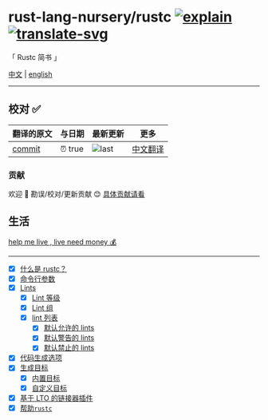 # rust-lang-nursery/rustc [![explain]][source] [![translate-svg]][translate-list]

<!-- [![size-img]][size] -->

[explain]: http://llever.com/explain.svg
[source]: https://github.com/chinanf-boy/Source-Explain
[translate-svg]: http://llever.com/translate.svg
[translate-list]: https://github.com/chinanf-boy/chinese-translate-list
[size-img]: https://packagephobia.now.sh/badge?p=Name
[size]: https://packagephobia.now.sh/result?p=Name

「 Rustc 简书 」

[中文](./readme.md) | [english](https://github.com/rust-lang-nursery/rustc)

---

## 校对 ✅

<!-- doc-templite START generated -->
<!-- repo = 'rust-lang-nursery/rustc' -->
<!-- commit = 'true' -->
<!-- time = 'true' -->

| 翻译的原文 | 与日期  | 最新更新 | 更多                       |
| ---------- | ------- | -------- | -------------------------- |
| [commit]   | ⏰ true | ![last]  | [中文翻译][translate-list] |

[last]: https://img.shields.io/github/last-commit/rust-lang-nursery/rustc.svg
[commit]: https://github.com/rust-lang-nursery/rustc/tree/true

<!-- doc-templite END generated -->

### 贡献

欢迎 👏 勘误/校对/更新贡献 😊 [具体贡献请看](https://github.com/chinanf-boy/chinese-translate-list#贡献)

## 生活

[help me live , live need money 💰](https://github.com/chinanf-boy/live-need-money)

---

- [x] [什么是 rustc？](src/what-is-rustc.zh.md)
- [x] [命令行参数](src/command-line-arguments.zh.md)
- [x] [Lints](src/lints/index.zh.md)
  - [x] [Lint 等级](src/lints/levels.zh.md)
  - [x] [Lint 组](src/lints/groups.zh.md)
  - [x] [lint 列表](src/lints/listing/index.zh.md)
    - [x] [默认允许的 lints](src/lints/listing/allowed-by-default.zh.md)
    - [x] [默认警告的 lints](src/lints/listing/warn-by-default.zh.md)
    - [x] [默认禁止的 lints](src/lints/listing/deny-by-default.zh.md)
- [x] [代码生成选项](src/codegen-options/index.zh.md)
- [x] [生成目标](src/targets/index.zh.md)
  - [x] [内置目标](src/targets/built-in.zh.md)
  - [x] [自定义目标](src/targets/custom.zh.md)
- [x] [基于 LTO 的链接器插件](src/linker-plugin-lto.zh.md)
- [x] [帮助`rustc`](src/contributing.zh.md)
